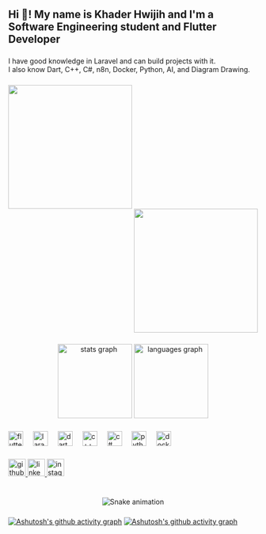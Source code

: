 <h2 align="left">Hi 👋! My name is Khader Hwijih and I'm a Software Engineering student and Flutter Developer</h2>

###

I have good knowledge in Laravel and can build projects with it.  
I also know Dart, C++, C#, n8n, Docker, Python, AI, and Diagram Drawing.

###

<div align="center">
  <img align="left" height="250" src="https://media1.tenor.com/m/f8G3Sf79TykAAAAC/berserk.gif" />
  <img align="right" height="250" src="https://media.tenor.com/TyhWL7gJwPgAAAAi/peppo-dance.gif" />
</div>

<br clear="both">

###

<div align="center">
  <img src="https://github-readme-stats.vercel.app/api?username=khaderhash&hide_title=false&hide_rank=false&show_icons=true&include_all_commits=true&count_private=true&disable_animations=false&theme=dracula&locale=en&hide_border=false" height="150" alt="stats graph" />
  <img src="https://github-readme-stats.vercel.app/api/top-langs?username=khaderhash&locale=en&hide_title=false&layout=compact&card_width=320&langs_count=5&theme=dracula&hide_border=false" height="150" alt="languages graph" />
</div>

###

<div align="left">
  <img src="https://cdn.jsdelivr.net/gh/devicons/devicon/icons/flutter/flutter-original.svg" height="30" alt="flutter logo" />
  <img width="12" />
  <img src="https://cdn.jsdelivr.net/gh/devicons/devicon/icons/laravel/laravel-plain.svg" height="30" alt="laravel logo" />
  <img width="12" />
  <img src="https://cdn.jsdelivr.net/gh/devicons/devicon/icons/dart/dart-original.svg" height="30" alt="dart logo" />
  <img width="12" />
  <img src="https://cdn.jsdelivr.net/gh/devicons/devicon/icons/cplusplus/cplusplus-original.svg" height="30" alt="c++ logo" />
  <img width="12" />
  <img src="https://cdn.jsdelivr.net/gh/devicons/devicon/icons/csharp/csharp-original.svg" height="30" alt="c# logo" />
  <img width="12" />
  <img src="https://cdn.jsdelivr.net/gh/devicons/devicon/icons/python/python-original.svg" height="30" alt="python logo" />
  <img width="12" />
  <img src="https://cdn.jsdelivr.net/gh/devicons/devicon/icons/docker/docker-original.svg" height="30" alt="docker logo" />
</div>

###

<div align="left">
  <a href="https://github.com/khaderhash" target="_blank">
    <img src="https://img.shields.io/static/v1?message=GitHub&logo=github&label=&color=181717&logoColor=white&labelColor=&style=for-the-badge" height="35" alt="github logo" />
  </a>
  <a href="https://www.linkedin.com/in/khader-a8bb3629a/" target="_blank">
    <img src="https://img.shields.io/static/v1?message=LinkedIn&logo=linkedin&label=&color=0077B5&logoColor=white&labelColor=&style=for-the-badge" height="35" alt="linkedin logo" />
  </a>
  <a href="https://www.instagram.com/khader._.h/" target="_blank">
    <img src="https://img.shields.io/static/v1?message=Instagram&logo=instagram&label=&color=E4405F&logoColor=white&labelColor=&style=for-the-badge" height="35" alt="instagram logo" />
  </a>
</div>

###

<br clear="both">

<!-- Snake contribution graph animation -->
<div align="center">
  <img src="https://github.com/khaderhash/khaderhash/raw/output/snake.svg" alt="Snake animation" />
</div>

###


[![Ashutosh's github activity graph](https://github-readme-activity-graph.vercel.app/graph?username=Ashutosh00710)](https://github.com/khaderhash/github-readme-activity-graph)
[![Ashutosh's github activity graph](https://github-readme-activity-graph.vercel.app/graph?username=Ashutosh00710&theme=merko)](https://github.com/khaderhash/github-readme-activity-graph)
###
